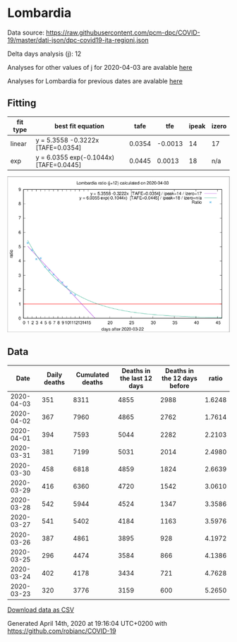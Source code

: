 # Lombardia

Data source: https://raw.githubusercontent.com/pcm-dpc/COVID-19/master/dati-json/dpc-covid19-ita-regioni.json

Delta days analysis (j): 12

Analyses for other values of j for 2020-04-03 are avalable [here](../2020-04-03/README.md)

Analyses for Lombardia for previous dates are avalable [here](../README.md)

## Fitting 
|fit type|best fit equation|tafe|tfe|ipeak|izero|
|-------|-----|--------|------|---|---|
|linear|y = 5.3558 -0.3222x  [TAFE=0.0354]|0.0354|-0.0013|14|17|
|exp|y = 6.0355 exp(-0.1044x)  [TAFE=0.0445]|0.0445|0.0013|18|n/a|

![Plot](COVID-19_lombardia_j12_2020-04-03.png)

## Data
|Date|Daily deaths|Cumulated deaths|Deaths in the last 12 days|Deaths in the 12 days before|ratio|
|----|----------|-----------|-------|--------------------|-----|
|2020-04-03|351|8311|4855|2988|1.6248|
|2020-04-02|367|7960|4865|2762|1.7614|
|2020-04-01|394|7593|5044|2282|2.2103|
|2020-03-31|381|7199|5031|2014|2.4980|
|2020-03-30|458|6818|4859|1824|2.6639|
|2020-03-29|416|6360|4720|1542|3.0610|
|2020-03-28|542|5944|4524|1347|3.3586|
|2020-03-27|541|5402|4184|1163|3.5976|
|2020-03-26|387|4861|3895|928|4.1972|
|2020-03-25|296|4474|3584|866|4.1386|
|2020-03-24|402|4178|3434|721|4.7628|
|2020-03-23|320|3776|3159|600|5.2650|

[Download data as CSV](COVID-19_lombardia_j12_2020-04-03.csv)

Generated April 14th, 2020 at 19:16:04 UTC+0200 with https://github.com/robianc/COVID-19
